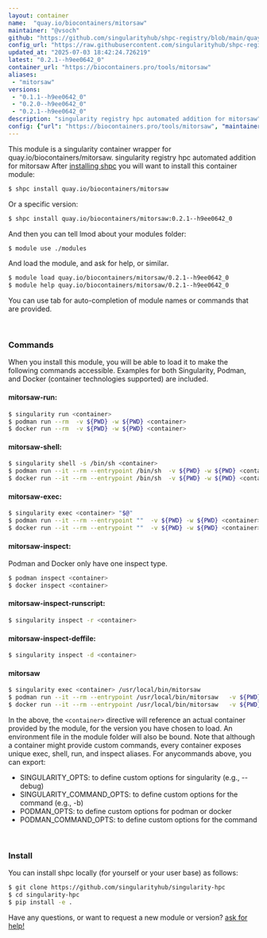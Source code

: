 ```yaml
---
layout: container
name:  "quay.io/biocontainers/mitorsaw"
maintainer: "@vsoch"
github: "https://github.com/singularityhub/shpc-registry/blob/main/quay.io/biocontainers/mitorsaw/container.yaml"
config_url: "https://raw.githubusercontent.com/singularityhub/shpc-registry/main/quay.io/biocontainers/mitorsaw/container.yaml"
updated_at: "2025-07-03 18:42:24.726219"
latest: "0.2.1--h9ee0642_0"
container_url: "https://biocontainers.pro/tools/mitorsaw"
aliases:
 - "mitorsaw"
versions:
 - "0.1.1--h9ee0642_0"
 - "0.2.0--h9ee0642_0"
 - "0.2.1--h9ee0642_0"
description: "singularity registry hpc automated addition for mitorsaw"
config: {"url": "https://biocontainers.pro/tools/mitorsaw", "maintainer": "@vsoch", "description": "singularity registry hpc automated addition for mitorsaw", "latest": {"0.2.1--h9ee0642_0": "sha256:66338033cb34ff1e6e91d549d46758edac36c927fd3ba4097cbcbbfc07283f2e"}, "tags": {"0.1.1--h9ee0642_0": "sha256:3bcb9800424bba8aedc1c5ba137dcb127758faa3463f24307aab00d733d8a090", "0.2.0--h9ee0642_0": "sha256:dbe020c9db456a6af7353565d03f6ea0a17772a2f356ca55d59eb252e6ab5378", "0.2.1--h9ee0642_0": "sha256:66338033cb34ff1e6e91d549d46758edac36c927fd3ba4097cbcbbfc07283f2e"}, "docker": "quay.io/biocontainers/mitorsaw", "aliases": {"mitorsaw": "/usr/local/bin/mitorsaw"}}
---
```


This module is a singularity container wrapper for quay.io/biocontainers/mitorsaw.
singularity registry hpc automated addition for mitorsaw
After [installing shpc](#install) you will want to install this container module:


```bash
$ shpc install quay.io/biocontainers/mitorsaw
```

Or a specific version:

```bash
$ shpc install quay.io/biocontainers/mitorsaw:0.2.1--h9ee0642_0
```

And then you can tell lmod about your modules folder:

```bash
$ module use ./modules
```

And load the module, and ask for help, or similar.

```bash
$ module load quay.io/biocontainers/mitorsaw/0.2.1--h9ee0642_0
$ module help quay.io/biocontainers/mitorsaw/0.2.1--h9ee0642_0
```

You can use tab for auto-completion of module names or commands that are provided.

<br>

### Commands

When you install this module, you will be able to load it to make the following commands accessible.
Examples for both Singularity, Podman, and Docker (container technologies supported) are included.

#### mitorsaw-run:

```bash
$ singularity run <container>
$ podman run --rm  -v ${PWD} -w ${PWD} <container>
$ docker run --rm  -v ${PWD} -w ${PWD} <container>
```

#### mitorsaw-shell:

```bash
$ singularity shell -s /bin/sh <container>
$ podman run --it --rm --entrypoint /bin/sh  -v ${PWD} -w ${PWD} <container>
$ docker run --it --rm --entrypoint /bin/sh  -v ${PWD} -w ${PWD} <container>
```

#### mitorsaw-exec:

```bash
$ singularity exec <container> "$@"
$ podman run --it --rm --entrypoint ""  -v ${PWD} -w ${PWD} <container> "$@"
$ docker run --it --rm --entrypoint ""  -v ${PWD} -w ${PWD} <container> "$@"
```

#### mitorsaw-inspect:

Podman and Docker only have one inspect type.

```bash
$ podman inspect <container>
$ docker inspect <container>
```

#### mitorsaw-inspect-runscript:

```bash
$ singularity inspect -r <container>
```

#### mitorsaw-inspect-deffile:

```bash
$ singularity inspect -d <container>
```


#### mitorsaw

```bash
$ singularity exec <container> /usr/local/bin/mitorsaw
$ podman run --it --rm --entrypoint /usr/local/bin/mitorsaw   -v ${PWD} -w ${PWD} <container> -c " $@"
$ docker run --it --rm --entrypoint /usr/local/bin/mitorsaw   -v ${PWD} -w ${PWD} <container> -c " $@"
```



In the above, the `<container>` directive will reference an actual container provided
by the module, for the version you have chosen to load. An environment file in the
module folder will also be bound. Note that although a container
might provide custom commands, every container exposes unique exec, shell, run, and
inspect aliases. For anycommands above, you can export:

 - SINGULARITY_OPTS: to define custom options for singularity (e.g., --debug)
 - SINGULARITY_COMMAND_OPTS: to define custom options for the command (e.g., -b)
 - PODMAN_OPTS: to define custom options for podman or docker
 - PODMAN_COMMAND_OPTS: to define custom options for the command

<br>

### Install

You can install shpc locally (for yourself or your user base) as follows:

```bash
$ git clone https://github.com/singularityhub/singularity-hpc
$ cd singularity-hpc
$ pip install -e .
```

Have any questions, or want to request a new module or version? [ask for help!](https://github.com/singularityhub/singularity-hpc/issues)
